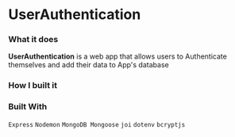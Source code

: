 # UserAuthentication

### What it does

**UserAuthentication** is a web app that allows users to Authenticate themselves and add their data to App's database

### How I built it


### Built With

`Express` `Nodemon` `MongoDB Mongoose` `joi` `dotenv` `bcryptjs`



